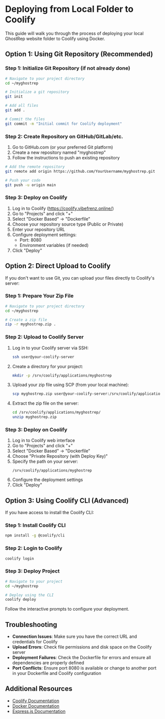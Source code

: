 # Deploying from Local Folder to Coolify

This guide will walk you through the process of deploying your local GhostRep website folder to Coolify using Docker.

## Option 1: Using Git Repository (Recommended)

### Step 1: Initialize Git Repository (if not already done)

```bash
# Navigate to your project directory
cd ~/myghostrep

# Initialize a git repository
git init

# Add all files
git add .

# Commit the files
git commit -m "Initial commit for Coolify deployment"
```

### Step 2: Create Repository on GitHub/GitLab/etc.

1. Go to GitHub.com (or your preferred Git platform)
2. Create a new repository named "myghostrep"
3. Follow the instructions to push an existing repository

```bash
# Add the remote repository
git remote add origin https://github.com/YourUsername/myghostrep.git

# Push your code
git push -u origin main
```

### Step 3: Deploy on Coolify

1. Log in to Coolify (https://coolify.vibefrenz.online/)
2. Go to "Projects" and click "+"
3. Select "Docker Based" → "Dockerfile"
4. Choose your repository source type (Public or Private)
5. Enter your repository URL
6. Configure deployment settings:
   - Port: 8080
   - Environment variables (if needed)
7. Click "Deploy"

## Option 2: Direct Upload to Coolify

If you don't want to use Git, you can upload your files directly to Coolify's server:

### Step 1: Prepare Your Zip File

```bash
# Navigate to your project directory
cd ~/myghostrep

# Create a zip file
zip -r myghostrep.zip .
```

### Step 2: Upload to Coolify Server

1. Log in to your Coolify server via SSH:
   ```bash
   ssh user@your-coolify-server
   ```

2. Create a directory for your project:
   ```bash
   mkdir -p /srv/coolify/applications/myghostrep
   ```

3. Upload your zip file using SCP (from your local machine):
   ```bash
   scp myghostrep.zip user@your-coolify-server:/srv/coolify/applications/myghostrep/
   ```

4. Extract the zip file on the server:
   ```bash
   cd /srv/coolify/applications/myghostrep/
   unzip myghostrep.zip
   ```

### Step 3: Deploy on Coolify

1. Log in to Coolify web interface
2. Go to "Projects" and click "+"
3. Select "Docker Based" → "Dockerfile"
4. Choose "Private Repository (with Deploy Key)"
5. Specify the path on your server:
   ```
   /srv/coolify/applications/myghostrep
   ```
6. Configure the deployment settings
7. Click "Deploy"

## Option 3: Using Coolify CLI (Advanced)

If you have access to install the Coolify CLI:

### Step 1: Install Coolify CLI

```bash
npm install -g @coolify/cli
```

### Step 2: Login to Coolify

```bash
coolify login
```

### Step 3: Deploy Project

```bash
# Navigate to your project
cd ~/myghostrep

# Deploy using the CLI
coolify deploy
```

Follow the interactive prompts to configure your deployment.

## Troubleshooting

- **Connection Issues**: Make sure you have the correct URL and credentials for Coolify
- **Upload Errors**: Check file permissions and disk space on the Coolify server
- **Deployment Failures**: Check the Dockerfile for errors and ensure all dependencies are properly defined
- **Port Conflicts**: Ensure port 8080 is available or change to another port in your Dockerfile and Coolify configuration

## Additional Resources

- [Coolify Documentation](https://coolify.io/docs/)
- [Docker Documentation](https://docs.docker.com/)
- [Express.js Documentation](https://expressjs.com/)

